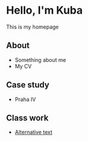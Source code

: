 # Hello, I'm Kuba

This is my homepage


## About

- Something about me
- My CV


## Case study

- Praha IV


## Class work

- [Alternative text](01-alternative-text/)

